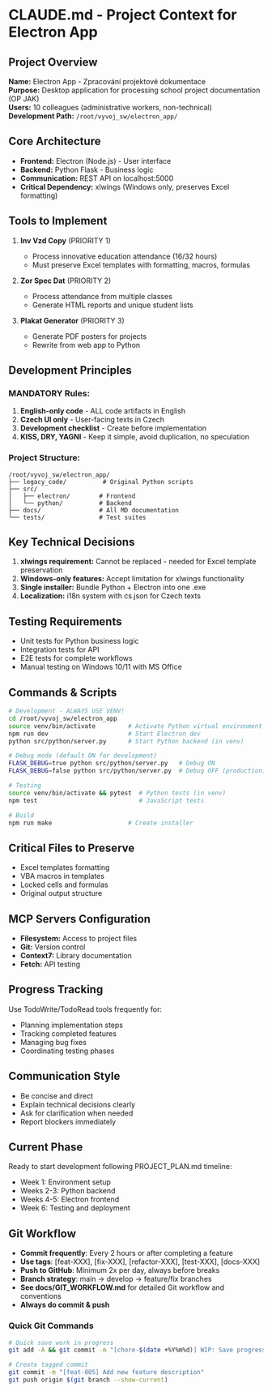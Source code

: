 # CLAUDE.md - Project Context for Electron App

## Project Overview

**Name:** Electron App - Zpracování projektové dokumentace  
**Purpose:** Desktop application for processing school project documentation (OP JAK)  
**Users:** 10 colleagues (administrative workers, non-technical)  
**Development Path:** `/root/vyvoj_sw/electron_app/`

## Core Architecture

- **Frontend:** Electron (Node.js) - User interface
- **Backend:** Python Flask - Business logic
- **Communication:** REST API on localhost:5000
- **Critical Dependency:** xlwings (Windows only, preserves Excel formatting)

## Tools to Implement

1. **Inv Vzd Copy** (PRIORITY 1)
   - Process innovative education attendance (16/32 hours)
   - Must preserve Excel templates with formatting, macros, formulas
   
2. **Zor Spec Dat** (PRIORITY 2)
   - Process attendance from multiple classes
   - Generate HTML reports and unique student lists
   
3. **Plakat Generator** (PRIORITY 3)
   - Generate PDF posters for projects
   - Rewrite from web app to Python

## Development Principles

### MANDATORY Rules:
1. **English-only code** - ALL code artifacts in English
2. **Czech UI only** - User-facing texts in Czech
3. **Development checklist** - Create before implementation
4. **KISS, DRY, YAGNI** - Keep it simple, avoid duplication, no speculation

### Project Structure:
```
/root/vyvoj_sw/electron_app/
├── legacy_code/          # Original Python scripts
├── src/
│   ├── electron/        # Frontend
│   └── python/          # Backend
├── docs/                # All MD documentation
└── tests/               # Test suites
```

## Key Technical Decisions

1. **xlwings requirement:** Cannot be replaced - needed for Excel template preservation
2. **Windows-only features:** Accept limitation for xlwings functionality
3. **Single installer:** Bundle Python + Electron into one .exe
4. **Localization:** i18n system with cs.json for Czech texts

## Testing Requirements

- Unit tests for Python business logic
- Integration tests for API
- E2E tests for complete workflows
- Manual testing on Windows 10/11 with MS Office

## Commands & Scripts

```bash
# Development - ALWAYS USE VENV!
cd /root/vyvoj_sw/electron_app
source venv/bin/activate         # Activate Python virtual environment
npm run dev                      # Start Electron dev
python src/python/server.py      # Start Python backend (in venv)

# Debug mode (default ON for development)
FLASK_DEBUG=true python src/python/server.py   # Debug ON
FLASK_DEBUG=false python src/python/server.py  # Debug OFF (production)

# Testing
source venv/bin/activate && pytest  # Python tests (in venv)
npm test                            # JavaScript tests

# Build
npm run make                     # Create installer
```

## Critical Files to Preserve

- Excel templates formatting
- VBA macros in templates
- Locked cells and formulas
- Original output structure

## MCP Servers Configuration

- **Filesystem:** Access to project files
- **Git:** Version control
- **Context7:** Library documentation
- **Fetch:** API testing

## Progress Tracking

Use TodoWrite/TodoRead tools frequently for:
- Planning implementation steps
- Tracking completed features
- Managing bug fixes
- Coordinating testing phases

## Communication Style

- Be concise and direct
- Explain technical decisions clearly
- Ask for clarification when needed
- Report blockers immediately

## Current Phase

Ready to start development following PROJECT_PLAN.md timeline:
- Week 1: Environment setup
- Weeks 2-3: Python backend
- Weeks 4-5: Electron frontend
- Week 6: Testing and deployment

## Git Workflow

- **Commit frequently**: Every 2 hours or after completing a feature
- **Use tags**: [feat-XXX], [fix-XXX], [refactor-XXX], [test-XXX], [docs-XXX]
- **Push to GitHub**: Minimum 2x per day, always before breaks
- **Branch strategy**: main → develop → feature/fix branches
- **See docs/GIT_WORKFLOW.md** for detailed Git workflow and conventions
- **Always do commit & push**

### Quick Git Commands
```bash
# Quick save work in progress
git add -A && git commit -m "[chore-$(date +%Y%m%d)] WIP: Save progress" && git push

# Create tagged commit
git commit -m "[feat-005] Add new feature description"
git push origin $(git branch --show-current)
```